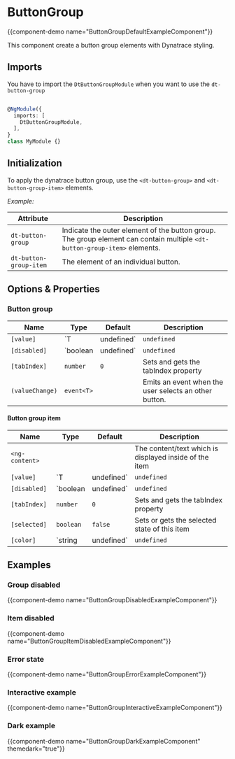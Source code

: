 # ButtonGroup

{{component-demo name="ButtonGroupDefaultExampleComponent"}}

This component create a button group elements with Dynatrace styling.

## Imports

You have to import the `DtButtonGroupModule` when you want to use the `dt-button-group`

```typescript

@NgModule({
  imports: [
    DtButtonGroupModule,
  ],
}
class MyModule {}

```

## Initialization

To apply the dynatrace button group, use the `<dt-button-group>` and `<dt-button-group-item>` elements.

*Example:*

| Attribute               | Description                                                                                                                |
| ----------------------- | -------------------------------------------------------------------------------------------------------------------------- |
| `dt-button-group`       | Indicate the outer element of the button group. The group element can contain multiple `<dt-button-group-item>` elements.  |
| `dt-button-group-item`  | The element of an individual button.                                                                                       |

## Options & Properties

### Button group

| Name | Type | Default | Description |
| --- | --- | --- | --- |
| `[value]` | `T | undefined` | `undefined` | Gets sets the current value |
| `[disabled]` | `boolean | undefined` | `undefined` | Sets disable state if property is set and the value is truthy or undefined |
| `[tabIndex]` | `number` | `0` | Sets and gets the tabIndex property |
| `(valueChange)` | `event<T>` |   | Emits an event when the user selects an other button. |

#### Button group item

| Name | Type | Default | Description |
| --- | --- | --- | --- |
| `<ng-content>` |   |   | The content/text which is displayed inside of the item |
| `[value]` | `T | undefined` | `undefined` | The associated value of this item |
| `[disabled]` | `boolean | undefined` | `undefined` | Sets disable state if property is set and the value is truthy or undefined |
| `[tabIndex]` | `number` | `0` | Sets and gets the tabIndex property |
| `[selected]` | `boolean` | `false` | Sets or gets the selected state of this item |
| `[color]` | `string | undefined` | `undefined` | Sets color. Possible options: <ul><li><code>main</code> (default)</li><li><code>error</code></li></ul> |

## Examples

### Group disabled

{{component-demo name="ButtonGroupDisabledExampleComponent"}}

### Item disabled

{{component-demo name="ButtonGroupItemDisabledExampleComponent"}}

### Error state

{{component-demo name="ButtonGroupErrorExampleComponent"}}

### Interactive example

{{component-demo name="ButtonGroupInteractiveExampleComponent"}}

### Dark example

{{component-demo name="ButtonGroupDarkExampleComponent" themedark="true"}}
